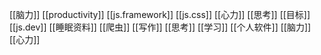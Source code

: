 [[脑力]]
[[productivity]]
[[js.framework]]
[[js.css]]
[[心力]]
[[思考]]
[[目标]]
[[js.dev]]
[[睡眠资料]]
[[爬虫]]
[[写作]]
[[思考]]
[[学习]]
[[个人软件]]
[[脑力]]
[[心力]]
